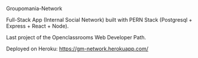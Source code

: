 Groupomania-Network

Full-Stack App (Internal Social Network) built with PERN Stack (Postgresql + Express + React + Node).

Last project of the Openclassrooms Web Developer Path.

Deployed on Heroku: https://gm-network.herokuapp.com/


